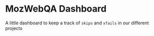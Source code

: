# MozWebQA Dashboard

A little dashboard to keep a track of `skips` and `xfails` in our different
projects
